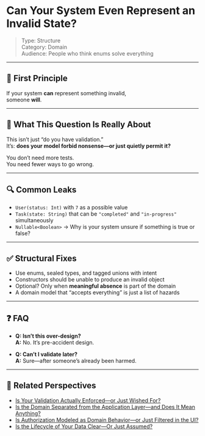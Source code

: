 # Can Your System Even Represent an Invalid State?

> Type: Structure  
> Category: Domain  
> Audience: People who think enums solve everything

---

## 🚨 First Principle

If your system **can** represent something invalid,  
someone **will**.

---

## 🧠 What This Question Is Really About

This isn’t just “do you have validation.”  
It’s: **does your model forbid nonsense—or just quietly permit it?**

You don’t need more tests.  
You need fewer ways to go wrong.

---

## 🔍 Common Leaks

- `User(status: Int)` with `7` as a possible value  
- `Task(state: String)` that can be `"completed"` and `"in-progress"` simultaneously  
- `Nullable<Boolean>` → Why is your system unsure if something is true or false?

---

## ✅ Structural Fixes

- Use enums, sealed types, and tagged unions with intent  
- Constructors should be unable to produce an invalid object  
- Optional? Only when **meaningful absence** is part of the domain  
- A domain model that “accepts everything” is just a list of hazards

---

## ❓ FAQ

- **Q: Isn’t this over-design?**  
  **A:** No. It’s pre-accident design.

- **Q: Can’t I validate later?**  
  **A:** Sure—after someone’s already been harmed.

---

## 🔗 Related Perspectives

- [Is Your Validation Actually Enforced—or Just Wished For?](domain-validation.md)
- [Is the Domain Separated from the Application Layer—and Does It Mean Anything?](domain-separation.md)
- [Is Authorization Modeled as Domain Behavior—or Just Filtered in the UI?](domain-permissions.md)
- [Is the Lifecycle of Your Data Clear—Or Just Assumed?](../data/lifecycle-clarity.md)
